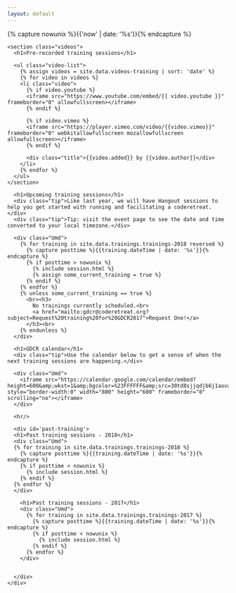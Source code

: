 ```yaml
---
layout: default
---
```


{% capture nowunix %}{{'now' | date: '%s'}}{% endcapture %}

<div id="main">
    <div id="content">

    <section class="videos">
      <h1>Pre-recorded training sessions</h1>

      <ul class="video-list">
        {% assign videos = site.data.videos-training | sort: 'date' %}
        {% for video in videos %}
        <li class="video">
          {% if video.youtube %}
          <iframe src="https://www.youtube.com/embed/{{ video.youtube }}" frameborder="0" allowfullscreen></iframe>
          {% endif %}

          {% if video.vimeo %}
          <iframe src="https://player.vimeo.com/video/{{video.vimeo}}" frameborder="0" webkitallowfullscreen mozallowfullscreen allowfullscreen></iframe>
          {% endif %}

          <div class="title">{{video.added}} by {{video.author}}</div>
        </li>
        {% endfor %}
      </ul>
    </section>

      <h1>Upcoming training sessions</h1>
      <div class="tip">Like last year, we will have Hangout sessions to help you get started with running and facilitating a coderetreat.</div>
      <div class="tip">Tip: visit the event page to see the date and time converted to your local timezone.</div>

      <div class="Umd">
        {% for training in site.data.trainings.trainings-2018 reversed %}
          {% capture posttime %}{{training.dateTime | date: '%s'}}{% endcapture %}
          {% if posttime > nowunix %}
            {% include session.html %}
            {% assign some_current_training = true %}
          {% endif %}
        {% endfor %}
        {% unless some_current_training == true %}
          <br><h3>
            No trainings currently scheduled.<br>
            <a href="mailto:gdcr@coderetreat.org?subject=Request%20training%20for%20GDCR2017">Request One!</a>
          </h3><br>
        {% endunless %}
      </div>

      <h1>GDCR calendar</h1>
      <div class="tip">Use the calendar below to get a sense of when the next training sessions are happening.</div>

      <div class="Umd">
        <iframe src="https://calendar.google.com/calendar/embed?height=600&amp;wkst=1&amp;bgcolor=%23FFFFFF&amp;src=30td8sjjqdjb6j1aovas0tg0ug%40group.calendar.google.com&amp;color=%235F6B02&amp;ctz=Europe%2FBucharest" style="border-width:0" width="800" height="600" frameborder="0" scrolling="no"></iframe>
      </div>

      <hr/>

      <div id='past-training'>
      <h1>Past training sessions - 2018</h1>
      <div class="Umd">
      {% for training in site.data.trainings.trainings-2018 %}
        {% capture posttime %}{{training.dateTime | date: '%s'}}{% endcapture %}
        {% if posttime < nowunix %}
          {% include session.html %}
        {% endif %}
      {% endfor %}
      </div>

        <h1>Past training sessions - 2017</h1>
        <div class="Umd">
          {% for training in site.data.trainings.trainings-2017 %}
            {% capture posttime %}{{training.dateTime | date: '%s'}}{% endcapture %}
            {% if posttime < nowunix %}
              {% include session.html %}
            {% endif %}
          {% endfor %}
        </div>


      </div>
    </div>
</div>

<!--/main-->
